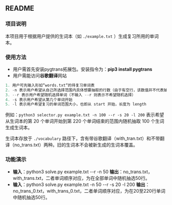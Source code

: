 ## README

### 项目说明
本项目用于根据用户提供的生词本（如 `./example.txt` ）生成复习所用的单词本。

### 使用方法
* 用户需首先安装pygtrans拓展包。安装指令为：**pip3 install pygtrans**
* 用户需能访问**谷歌翻译**网站

```Python
1. 用户可先输入形如“words.txt“的待复习单词表
2. -n 表示用户希望从自己所选择范围内具体想要抽取的行数（由于有空行，该数值并不代表抽中的单词数量）
3. --r 表示用户希望随机选择单词（不输入 --r 则表示不希望随机选择）
4. -s 表示用户希望从第几个单词开始
5. -l 表示用户希望复习的单词范围大小，也即从 start 开始，长度为 length
```

  例如：`python3 selector.py example.txt -n 100 --r -s 20 -l 200` 表示希望从生词本的第 20 个单词开始到第 220 个单词结束的范围内随机抽取 100 个生词生成生词本。

生词本存放于 `./vocabulary` 路径下，含有带谷歌翻译（with_tran.txt）和不带翻译（no_trans.txt）两种。旧的生词本不会被新生成的生词本覆盖。

### 功能演示
* **输入**：python3 solve.py example.txt --r -n 50
   **输出**：no_trans.txt，with_trans.txt，二者单词顺序对应，为在全部单词中随机抽选50行。
* **输入**：python3 solve.py example.txt -n 50 --r -s 20 -l 200
   **输出**：no_trans_0.txt，with_trans_0.txt，二者单词顺序对应，为在20至220行单词中随机抽选50行。
